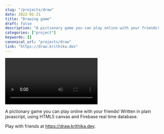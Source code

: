 ```yaml
---
slug: "/projects/draw"
date: 2022-02-21
title: "Drawing game"
draft: false
description: "A pictionary game you can play online with your friends! Written in plain javascript, using HTML5 canvas and Firebase real time database."
categories: ["project"]
keywords: []
canonical_url: "projects/draw"
link: "https://draw.krithika.dev"
---
```


<video controls>
    <source src="images2/drawing-game.mp4" type="video/mp4">
</video>

A pictionary game you can play online with your friends! Written in plain javascript, using HTML5 canvas and Firebase real time database.

Play with friends at https://draw.krithika.dev.
